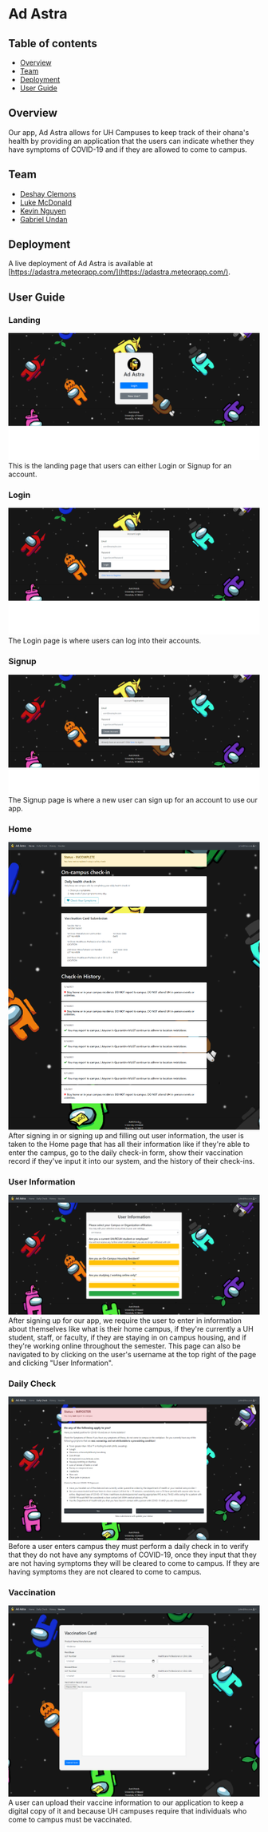 # Ad Astra

## Table of contents

  - [Overview](#overview)
  - [Team](#team)
  - [Deployment](#deployment)
  - [User Guide](#user-guide)

## Overview

Our app, Ad Astra allows for UH Campuses to keep track of their ohana's health by providing an application that the users can indicate whether they have symptoms of COVID-19 and if they are allowed to come to campus.

## Team
  - [Deshay Clemons](https://github.com/deshay-clemons)
  - [Luke McDonald](https://github.com/lukemcd9)
  - [Kevin Nguyen](https://github.com/kvndngyn)
  - [Gabriel Undan](https://github.com/gabrielundan)

## Deployment

A live deployment of Ad Astra is available at [https://adastra.meteorapp.com/](https://adastra.meteorapp.com/).

## User Guide

### Landing
![Landing Page](resources/images/Landing.png)
This is the landing page that users can either Login or Signup for an account.

### Login
![Login page](resources/images/Login.png)
The Login page is where users can log into their accounts.

### Signup
![Signup](resources/images/Signup.png)
The Signup page is where a new user can sign up for an account to use our app.

### Home
![Home](resources/images/Home.png)
After signing in or signing up and filling out user information, the user is taken to the Home page that has all their information like if they're able to enter the campus, go to the daily check-in form, show their vaccination record if they've input it into our system, and the history of their check-ins.

### User Information
![User Information](resources/images/User%20Information.png)
After signing up for our app, we require the user to enter in information about themselves like what is their home campus, if they're currently a UH student, staff, or faculty, if they are staying in on campus housing, and if they're working online throughout the semester. This page can also be navigated to by clicking on the user's username at the top right of the page and clicking "User Information".

### Daily Check
![Daily Check](resources/images/Daily%20Check.png)
Before a user enters campus they must perform a daily check in to verify that they do not have any symptoms of COVID-19, once they input that they are not having symptoms they will be cleared to come to campus. If they are having symptoms they are not cleared to come to campus.

### Vaccination
![Vaccination](resources/images/Vaccination.png)
A user can upload their vaccine information to our application to keep a digital copy of it and because UH campuses require that individuals who come to campus must be vaccinated.
